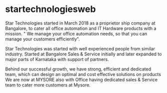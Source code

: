 # startechnologiesweb

Star Technologies started in March 2018 as a proprietor ship company at Bangalore, to cater all office automation and IT Hardware products with a mission. " We manage your office automation needs, so that you can manage your customers efficiently".

Star Technologies was started with well experienced people from similar industry. Started at Bangalore Sales & Service initially and later expanded to major parts of Karnataka with support of partners.

Behind our successful growth, we have strong, efficient and dedicated team, which can design an optimal and cost effective solutions on products We are now at MYSORE also with Office having dedicated sales & Service team to cater more customers at Mysore.
